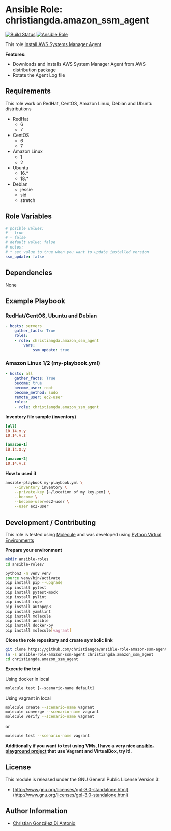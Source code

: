 # Ansible Role: christiangda.amazon_ssm_agent

[![Build Status](https://travis-ci.org/christiangda/ansible-role-amazon-ssm-agent.svg?branch=master)](https://travis-ci.org/christiangda/ansible-role-amazon-ssm-agent)
[![Ansible Role](https://img.shields.io/ansible/role/39604.svg)](https://galaxy.ansible.com/christiangda/amazon_cloudwatch_agent)

This role [Install AWS Systems Manager Agent](https://docs.aws.amazon.com/systems-manager/latest/userguide/what-is-systems-manager.html)

**Features:**
* Downloads and installs AWS System Manager Agent from AWS distribution package
* Rotate the Agent Log file

## Requirements

This role work on RedHat, CentOS, Amazon Linux, Debian and Ubuntu distributions

* RedHat
  * 6
  * 7
* CentOS
  * 6
  * 7
* Amazon Linux
  * 1
  * 2
* Ubuntu
  * 16.*
  * 18.*
* Debian
  * jessie
  * sid
  * stretch

## Role Variables

```yaml
# posible values:
# - true
# - false
# default value: false
# notes:
# * set value to true when you want to update installed version
ssm_update: false
```

## Dependencies

None

## Example Playbook

### RedHat/CentOS, Ubuntu and Debian

```yaml
- hosts: servers
    gather_facts: True
    roles:
    - role: christiangda.amazon_ssm_agent
        vars:
            ssm_update: true
```

###  Amazon Linux 1/2 (my-playbook.yml)

```yaml
- hosts: all
    gather_facts: True
    become: true
    become_user: root
    become_method: sudo
    remote_user: ec2-user
    roles:
    - role: christiangda.amazon_ssm_agent
```

**Inventory file sample (inventory)**

```ini
[all]
10.14.x.y
10.14.v.z

[amazon-1]
10.14.x.y

[amazon-2]
10.14.v.z
```

**How to used it**

```bash
ansible-playbook my-playbook.yml \
    --inventory inventory \
    --private-key [~/location of my key.pem] \
    --become \
    --become-user=ec2-user \
    --user ec2-user
```

## Development / Contributing

This role is tested using [Molecule](https://molecule.readthedocs.io/en/latest/) and was developed using
[Python Virtual Environments](https://docs.python.org/3/tutorial/venv.html)

**Prepare your environment**

```bash
mkdir ansible-roles
cd ansible-roles/

python3 -m venv venv
source venv/bin/activate
pip install pip --upgrade
pip install pytest
pip install pytest-mock
pip install pylint
pip install rope
pip install autopep8
pip install yamllint
pip install molecule
pip install ansible
pip install docker-py
pip install molecule[vagrant]
```

**Clone the role repository and create symbolic link**

```bash
git clone https://github.com/christiangda/ansible-role-amazon-ssm-agent.git
ln -s ansible-role-amazon-ssm-agent christiangda.amazon_ssm_agent
cd christiangda.amazon_ssm_agent
```

**Execute the test**

Using docker in local

```bash
molecule test [--scenario-name default]
```

Using vagrant in local

```bash
molecule create --scenario-name vagrant
molecule converge --scenario-name vagrant
molecule verify --scenario-name vagrant
```

or

```bash
molecule test --scenario-name vagrant
```

**Additionally if you want to test using VMs, I have a very nice [ansible-playground project](https://github.com/christiangda/ansible-playground) that use Vagrant and VirtualBox, try it!.**

## License

This module is released under the GNU General Public License Version 3:

* [http://www.gnu.org/licenses/gpl-3.0-standalone.html](http://www.gnu.org/licenses/gpl-3.0-standalone.html)

## Author Information

* [Christian González Di Antonio](https://github.com/christiangda)
